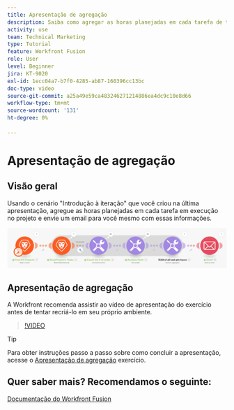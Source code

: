 ```yaml
---
title: Apresentação de agregação
description: Saiba como agregar as horas planejadas em cada tarefa de trabalho em um projeto e enviar um email para si mesmo com essas informações, tudo em [!DNL Adobe Workfront Fusion].
activity: use
team: Technical Marketing
type: Tutorial
feature: Workfront Fusion
role: User
level: Beginner
jira: KT-9020
exl-id: 1ecc04a7-b7f0-4285-ab87-160396cc13bc
doc-type: video
source-git-commit: a25a49e59ca483246271214886ea4dc9c10e8d66
workflow-type: tm+mt
source-wordcount: '131'
ht-degree: 0%

---
```


# Apresentação de agregação

## Visão geral

Usando o cenário &quot;Introdução à iteração&quot; que você criou na última apresentação, agregue as horas planejadas em cada tarefa em execução no projeto e envie um email para você mesmo com essas informações.

![Uma imagem do cenário do Fusion](assets/iteration-and-aggregation-2.png)

## Apresentação de agregação

A Workfront recomenda assistir ao vídeo de apresentação do exercício antes de tentar recriá-lo em seu próprio ambiente.

>[!VIDEO](https://video.tv.adobe.com/v/335280/?quality=12&learn=on)

>[!TIP]
>
>Para obter instruções passo a passo sobre como concluir a apresentação, acesse o [Apresentação de agregação](https://experienceleague.adobe.com/docs/workfront-learn/tutorials-workfront/fusion/exercises/aggregation.html?lang=en) exercício.


## Quer saber mais? Recomendamos o seguinte:

[Documentação do Workfront Fusion](https://experienceleague.adobe.com/docs/workfront/using/adobe-workfront-fusion/workfront-fusion-2.html?lang=en)
